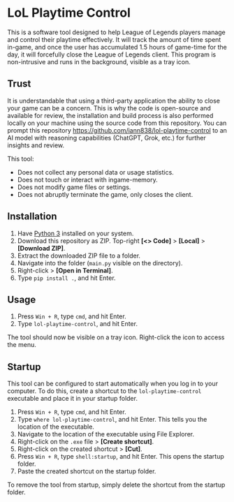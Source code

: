 # LoL Playtime Control

This is a software tool designed to help League of Legends players manage and control their playtime effectively. It will track the amount of time spent in-game, and once the user has accumulated 1.5 hours of game-time for the day, it will forcefully close the League of Legends client. This program is non-intrusive and runs in the background, visible as a tray icon.

## Trust

It is understandable that using a third-party application the ability to close your game can be a concern. This is why the code is open-source and available for review, the installation and build process is also performed locally on your machine using the source code from this repository. You can prompt this repository https://github.com/iann838/lol-playtime-control to an AI model with reasoning capabilities (ChatGPT, Grok, etc.) for further insights and review.

This tool:
- Does not collect any personal data or usage statistics.
- Does not touch or interact with ingame-memory.
- Does not modify game files or settings.
- Does not abruptly terminate the game, only closes the client.

## Installation

1. Have [Python 3](https://www.python.org/downloads/) installed on your system.
2. Download this repository as ZIP. Top-right **[<> Code]** > **[Local]** > **[Download ZIP]**.
3. Extract the downloaded ZIP file to a folder.
4. Navigate into the folder (`main.py` visible on the directory).
5. Right-click > **[Open in Terminal]**.
6. Type `pip install .`, and hit Enter.

## Usage

1. Press `Win + R`, type `cmd`, and hit Enter.
2. Type `lol-playtime-control`, and hit Enter.

The tool should now be visible on a tray icon. Right-click the icon to access the menu.

## Startup

This tool can be configured to start automatically when you log in to your computer. To do this, create a shortcut to the `lol-playtime-control` executable and place it in your startup folder.

1. Press `Win + R`, type `cmd`, and hit Enter.
2. Type `where lol-playtime-control`, and hit Enter. This tells you the location of the executable.
3. Navigate to the location of the executable using File Explorer.
4. Right-click on the `.exe` file > **[Create shortcut]**.
5. Right-click on the created shortcut > **[Cut]**.
6. Press `Win + R`, type `shell:startup`, and hit Enter. This opens the startup folder.
7. Paste the created shortcut on the startup folder.

To remove the tool from startup, simply delete the shortcut from the startup folder.
